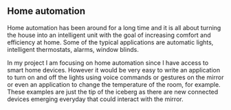 ## Home automation
Home automation has been around for a long time and it is all about turning the house into an intelligent unit with the goal of increasing comfort and efficiency at home. Some of the typical applications are automatic lights, intelligent thermostats, alarms, window blinds.

In my project I am focusing on home automation since I have access to smart home devices. However it would be very easy to write an application to turn on and off the lights using voice commands or gestures on the mirror or even an application to change the temperature of the room, for example. These examples are just the tip of the iceberg as there are new connected devices emerging everyday that could interact with the mirror.
